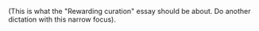 (This is what the "Rewarding curation" essay should be about. Do another dictation with this narrow focus).